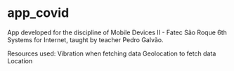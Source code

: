 # app_covid
App developed for the discipline of Mobile Devices II - Fatec São Roque 6th Systems for Internet, taught by teacher Pedro Galvão.

Resources used:
Vibration when fetching data
Geolocation to fetch data Location
